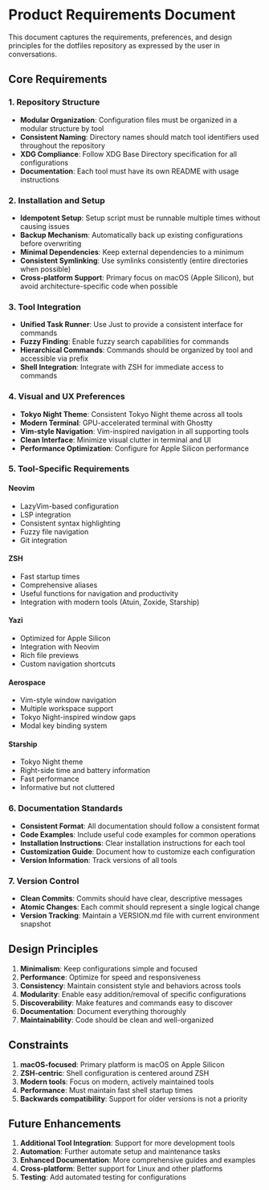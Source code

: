 # Product Requirements Document

This document captures the requirements, preferences, and design principles for the dotfiles repository as expressed by the user in conversations.

## Core Requirements

### 1. Repository Structure

- **Modular Organization**: Configuration files must be organized in a modular structure by tool
- **Consistent Naming**: Directory names should match tool identifiers used throughout the repository
- **XDG Compliance**: Follow XDG Base Directory specification for all configurations
- **Documentation**: Each tool must have its own README with usage instructions

### 2. Installation and Setup

- **Idempotent Setup**: Setup script must be runnable multiple times without causing issues
- **Backup Mechanism**: Automatically back up existing configurations before overwriting
- **Minimal Dependencies**: Keep external dependencies to a minimum
- **Consistent Symlinking**: Use symlinks consistently (entire directories when possible)
- **Cross-platform Support**: Primary focus on macOS (Apple Silicon), but avoid architecture-specific code when possible

### 3. Tool Integration

- **Unified Task Runner**: Use Just to provide a consistent interface for commands
- **Fuzzy Finding**: Enable fuzzy search capabilities for commands
- **Hierarchical Commands**: Commands should be organized by tool and accessible via prefix
- **Shell Integration**: Integrate with ZSH for immediate access to commands

### 4. Visual and UX Preferences

- **Tokyo Night Theme**: Consistent Tokyo Night theme across all tools
- **Modern Terminal**: GPU-accelerated terminal with Ghostty
- **Vim-style Navigation**: Vim-inspired navigation in all supporting tools
- **Clean Interface**: Minimize visual clutter in terminal and UI
- **Performance Optimization**: Configure for Apple Silicon performance

### 5. Tool-Specific Requirements

#### Neovim
- LazyVim-based configuration
- LSP integration
- Consistent syntax highlighting
- Fuzzy file navigation
- Git integration

#### ZSH
- Fast startup times
- Comprehensive aliases
- Useful functions for navigation and productivity
- Integration with modern tools (Atuin, Zoxide, Starship)

#### Yazi
- Optimized for Apple Silicon
- Integration with Neovim
- Rich file previews
- Custom navigation shortcuts

#### Aerospace
- Vim-style window navigation
- Multiple workspace support
- Tokyo Night-inspired window gaps
- Modal key binding system

#### Starship
- Tokyo Night theme
- Right-side time and battery information
- Fast performance
- Informative but not cluttered

### 6. Documentation Standards

- **Consistent Format**: All documentation should follow a consistent format
- **Code Examples**: Include useful code examples for common operations
- **Installation Instructions**: Clear installation instructions for each tool
- **Customization Guide**: Document how to customize each configuration
- **Version Information**: Track versions of all tools

### 7. Version Control

- **Clean Commits**: Commits should have clear, descriptive messages
- **Atomic Changes**: Each commit should represent a single logical change
- **Version Tracking**: Maintain a VERSION.md file with current environment snapshot

## Design Principles

1. **Minimalism**: Keep configurations simple and focused
2. **Performance**: Optimize for speed and responsiveness
3. **Consistency**: Maintain consistent style and behaviors across tools
4. **Modularity**: Enable easy addition/removal of specific configurations
5. **Discoverability**: Make features and commands easy to discover
6. **Documentation**: Document everything thoroughly
7. **Maintainability**: Code should be clean and well-organized

## Constraints

1. **macOS-focused**: Primary platform is macOS on Apple Silicon
2. **ZSH-centric**: Shell configuration is centered around ZSH
3. **Modern tools**: Focus on modern, actively maintained tools
4. **Performance**: Must maintain fast shell startup times
5. **Backwards compatibility**: Support for older versions is not a priority

## Future Enhancements

1. **Additional Tool Integration**: Support for more development tools
2. **Automation**: Further automate setup and maintenance tasks
3. **Enhanced Documentation**: More comprehensive guides and examples
4. **Cross-platform**: Better support for Linux and other platforms
5. **Testing**: Add automated testing for configurations